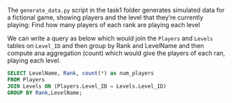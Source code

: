 The `generate_data.py` script in the task1 folder generates simulated data for a fictional game, showing players
and the level that they’re currently playing:
Find how many players of each rank are playing each level

We can write a query as below which would join the `Players` and `Levels` tables on `Level_ID` and
then group by Rank and LevelName and then compute ana aggregation (count) which would give the players
of each ran, playing each level.

```SQL
SELECT LevelName, Rank, count(*) as num_players
FROM Players
JOIN Levels ON (Players.Level_ID = Levels.Level_ID)
GROUP BY Rank,LevelName;
```